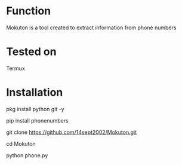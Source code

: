 # Function
Mokuton is a tool created to extract information from phone numbers
# Tested on
Termux
# Installation
pkg install python git -y

pip install phonenumbers

git clone https://github.com/14sept2002/Mokuton.git

cd Mokuton

python phone.py


